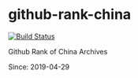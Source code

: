 # github-rank-china

[![Build Status](https://travis-ci.org/xibang/github-rank-china.svg?branch=master)](https://travis-ci.org/xibang/github-rank-china)

Github Rank of China Archives

Since: 2019-04-29
